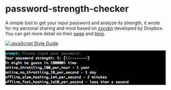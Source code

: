 # password-strength-checker
A simple tool to get your input password and analyze its strength, it wrote for my personal sharing and most based on [zxcvbn](https://www.npmjs.com/package/zxcvbn) developed by Dropbox. You can get more detail on their [page](https://github.com/dropbox/zxcvbn) and [blog](https://blogs.dropbox.com/tech/2012/04/zxcvbn-realistic-password-strength-estimation/).

[![JavaScript Style Guide](https://cdn.rawgit.com/feross/standard/master/badge.svg)](https://github.com/feross/standard)

![demo](demo.png)
